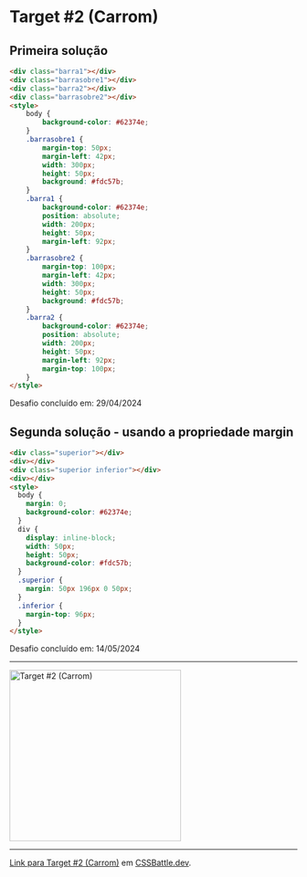 # Target #2 (Carrom)

## Primeira solução

```HTML
<div class="barra1"></div>
<div class="barrasobre1"></div>
<div class="barra2"></div>
<div class="barrasobre2"></div>
<style>
    body {
        background-color: #62374e;
    }
    .barrasobre1 {
        margin-top: 50px;
        margin-left: 42px;
        width: 300px;
        height: 50px;
        background: #fdc57b;
    }
    .barra1 {
        background-color: #62374e;
        position: absolute;
        width: 200px;
        height: 50px;
        margin-left: 92px;
    }
    .barrasobre2 {
        margin-top: 100px;
        margin-left: 42px;
        width: 300px;
        height: 50px;
        background: #fdc57b;
    }
    .barra2 {
        background-color: #62374e;
        position: absolute;
        width: 200px;
        height: 50px;
        margin-left: 92px;
        margin-top: 100px;
    }
</style>
```
Desafio concluído em: 29/04/2024

## Segunda solução - usando a propriedade margin

```HTML
<div class="superior"></div>
<div></div>
<div class="superior inferior"></div>
<div></div>
<style>
  body {
    margin: 0;
    background-color: #62374e;
  }
  div {
    display: inline-block;
    width: 50px;
    height: 50px;
    background-color: #fdc57b;
  }
  .superior {
    margin: 50px 196px 0 50px;
  }
  .inferior {
    margin-top: 96px;
  }
</style>
```
Desafio concluído em: 14/05/2024

---
<img src="https://cssbattle.dev/targets/2.png" title="Target #2 (Carrom)" width="300px">

---

[Link para Target #2 (Carrom)](https://cssbattle.dev/play/2) em [CSSBattle.dev](https://cssbattle.dev/).